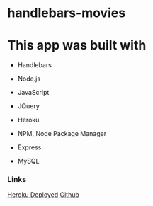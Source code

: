 # handlebars-movies

# This app was built with 
  - Handlebars
  + Node.js
  - JavaScript
  + JQuery 
  - Heroku
  + NPM, Node Package Manager
  - Express
  + MySQL




### Links
[Heroku Deployed](https://evening-depths-08842.herokuapp.com)
[Github](https://github.com/hayjmuir)
